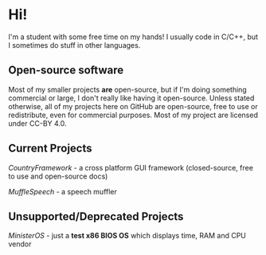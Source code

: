 # Hi!
I'm a student with some free time on my hands! I usually code in C/C++, but I sometimes do stuff in other languages.

## Open-source software
Most of my smaller projects **are** open-source, but if I'm doing something commercial or large, I don't really like having it open-source.
Unless stated otherwise, all of my projects here on GitHub are open-source, free to use or redistribute, even for commercial purposes.
Most of my project are licensed under CC-BY 4.0.

## Current Projects
*CountryFramework* - a cross platform GUI framework (closed-source, free to use and open-source docs)

*MuffleSpeech* - a speech muffler

## Unsupported/Deprecated Projects
*MinisterOS* - just a **test x86 BIOS OS** which displays time, RAM and CPU vendor
